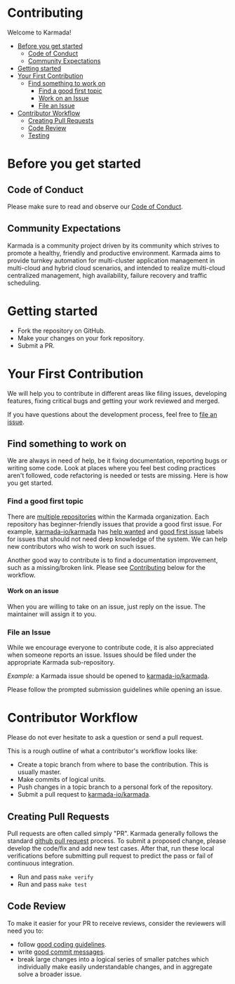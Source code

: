 # Contributing

Welcome to Karmada!

-   [Before you get started](#before-you-get-started)
    -   [Code of Conduct](#code-of-conduct)
    -   [Community Expectations](#community-expectations)
-   [Getting started](#getting-started)
-   [Your First Contribution](#your-first-contribution)
    -   [Find something to work on](#find-something-to-work-on)
        -   [Find a good first topic](#find-a-good-first-topic)
        -   [Work on an Issue](#work-on-an-issue)
        -   [File an Issue](#file-an-issue)
-   [Contributor Workflow](#contributor-workflow)
    -   [Creating Pull Requests](#creating-pull-requests)
    -   [Code Review](#code-review)
    -   [Testing](#testing)

# Before you get started

## Code of Conduct

Please make sure to read and observe our [Code of Conduct](/CODE_OF_CONDUCT.md).

## Community Expectations

Karmada is a community project driven by its community which strives to promote a healthy, friendly and productive environment.
Karmada aims to provide turnkey automation for multi-cluster application management in multi-cloud and hybrid cloud scenarios, 
and intended to realize multi-cloud centralized management, high availability, failure recovery and traffic scheduling.

# Getting started

- Fork the repository on GitHub.
- Make your changes on your fork repository.
- Submit a PR.


# Your First Contribution

We will help you to contribute in different areas like filing issues, developing features, fixing critical bugs and 
getting your work reviewed and merged.

If you have questions about the development process, 
feel free to [file an issue](https://github.com/karmada-io/karmada/issues/new/choose).

## Find something to work on

We are always in need of help, be it fixing documentation, reporting bugs or writing some code.
Look at places where you feel best coding practices aren't followed, code refactoring is needed or tests are missing.
Here is how you get started.

### Find a good first topic

There are [multiple repositories](https://github.com/karmada-io/) within the Karmada organization.
Each repository has beginner-friendly issues that provide a good first issue.
For example, [karmada-io/karmada](https://github.com/karmada-io/karmada) has 
[help wanted](https://github.com/karmada-io/karmada/issues?q=is%3Aopen+is%3Aissue+label%3A%22help+wanted%22) and 
[good first issue](https://github.com/karmada-io/karmada/issues?q=is%3Aopen+is%3Aissue+label%3A%22good+first+issue%22) 
labels for issues that should not need deep knowledge of the system.
We can help new contributors who wish to work on such issues.

Another good way to contribute is to find a documentation improvement, such as a missing/broken link. 
Please see [Contributing](#contributing) below for the workflow.

#### Work on an issue

When you are willing to take on an issue, just reply on the issue. The maintainer will assign it to you.

### File an Issue

While we encourage everyone to contribute code, it is also appreciated when someone reports an issue.
Issues should be filed under the appropriate Karmada sub-repository.

*Example:* a Karmada issue should be opened to [karmada-io/karmada](https://github.com/karmada-io/karmada/issues).

Please follow the prompted submission guidelines while opening an issue.

# Contributor Workflow

Please do not ever hesitate to ask a question or send a pull request.

This is a rough outline of what a contributor's workflow looks like:

- Create a topic branch from where to base the contribution. This is usually master.
- Make commits of logical units.
- Push changes in a topic branch to a personal fork of the repository.
- Submit a pull request to [karmada-io/karmada](https://github.com/karmada-io/karmada).

## Creating Pull Requests

Pull requests are often called simply "PR".
Karmada generally follows the standard [github pull request](https://help.github.com/articles/about-pull-requests/) process.
To submit a proposed change, please develop the code/fix and add new test cases.
After that, run these local verifications before submitting pull request to predict the pass or
fail of continuous integration.

* Run and pass `make verify`
* Run and pass `make test`

## Code Review

To make it easier for your PR to receive reviews, consider the reviewers will need you to:

* follow [good coding guidelines](https://github.com/golang/go/wiki/CodeReviewComments).
* write [good commit messages](https://chris.beams.io/posts/git-commit/).
* break large changes into a logical series of smaller patches which individually make easily understandable changes, and in aggregate solve a broader issue.
